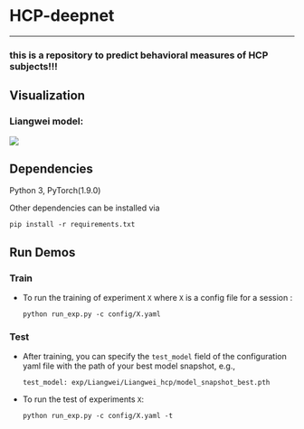 # HCP-deepnet
_____
### this is a repository to predict behavioral measures of HCP subjects!!!

## Visualization

### Liangwei model:
![](https://www.frontiersin.org/files/Articles/570438/fnins-14-00881-HTML/image_m/fnins-14-00881-g001.jpg)

## Dependencies
Python 3, PyTorch(1.9.0)

Other dependencies can be installed via 

  ```pip install -r requirements.txt```


## Run Demos

### Train
* To run the training of experiment ```X``` where ```X``` is a config file for a session :

  ```python run_exp.py -c config/X.yaml```
  
### Test

* After training, you can specify the ```test_model``` field of the configuration yaml file with the path of your best model snapshot, e.g.,

  ```test_model: exp/Liangwei/Liangwei_hcp/model_snapshot_best.pth```	

* To run the test of experiments ```X```:

  ```python run_exp.py -c config/X.yaml -t```
